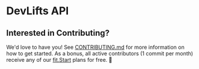 # DevLifts API

## Interested in Contributing?

We'd love to have you! See [CONTRIBUTING.md](CONTRIBUTING.md) for more information on how to get started. As a bonus, all active contributors (1 commit per month) receive any of our [fit.Start](https://devlifts.io/join/fitStart) plans for free. 💪
